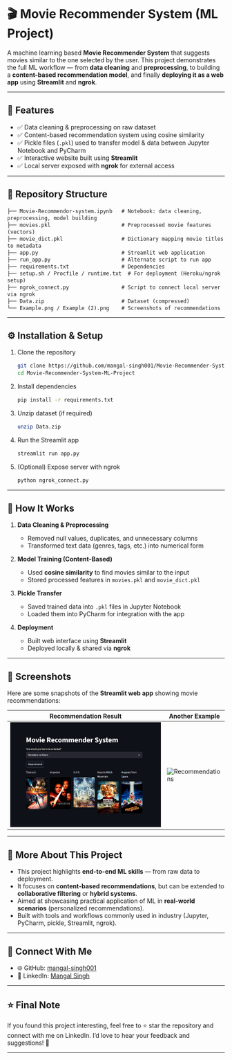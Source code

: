 # 🎬 Movie Recommender System (ML Project)

A machine learning based **Movie Recommender System** that suggests movies similar to the one selected by the user.
This project demonstrates the full ML workflow — from **data cleaning** and **preprocessing**, to building a **content-based recommendation model**, and finally **deploying it as a web app** using **Streamlit** and **ngrok**.

---

## 📌 Features

* ✅ Data cleaning & preprocessing on raw dataset
* ✅ Content-based recommendation system using cosine similarity
* ✅ Pickle files (`.pkl`) used to transfer model & data between Jupyter Notebook and PyCharm
* ✅ Interactive website built using **Streamlit**
* ✅ Local server exposed with **ngrok** for external access

---

## 📂 Repository Structure

```
├── Movie-Recommendor-system.ipynb   # Notebook: data cleaning, preprocessing, model building
├── movies.pkl                       # Preprocessed movie features (vectors)
├── movie_dict.pkl                   # Dictionary mapping movie titles to metadata
├── app.py                           # Streamlit web application
├── run_app.py                       # Alternate script to run app
├── requirements.txt                 # Dependencies
├── setup.sh / Procfile / runtime.txt  # For deployment (Heroku/ngrok setup)
├── ngrok_connect.py                 # Script to connect local server via ngrok
├── Data.zip                         # Dataset (compressed)
└── Example.png / Example (2).png    # Screenshots of recommendations
```

---

## ⚙️ Installation & Setup

1. Clone the repository

   ```bash
   git clone https://github.com/mangal-singh001/Movie-Recommender-System-ML-Project.git
   cd Movie-Recommender-System-ML-Project
   ```

2. Install dependencies

   ```bash
   pip install -r requirements.txt
   ```

3. Unzip dataset (if required)

   ```bash
   unzip Data.zip
   ```

4. Run the Streamlit app

   ```bash
   streamlit run app.py
   ```

5. (Optional) Expose server with ngrok

   ```bash
   python ngrok_connect.py
   ```

---


## 🚀 How It Works

1. **Data Cleaning & Preprocessing**

   * Removed null values, duplicates, and unnecessary columns
   * Transformed text data (genres, tags, etc.) into numerical form

2. **Model Training (Content-Based)**

   * Used **cosine similarity** to find movies similar to the input
   * Stored processed features in `movies.pkl` and `movie_dict.pkl`

3. **Pickle Transfer**

   * Saved trained data into `.pkl` files in Jupyter Notebook
   * Loaded them into PyCharm for integration with the app

4. **Deployment**

   * Built web interface using **Streamlit**
   * Deployed locally & shared via **ngrok**

---

## 🎥 Screenshots

Here are some snapshots of the **Streamlit web app** showing movie recommendations:

| Recommendation Result           | Another Example                         |
| ------------------------------- | --------------------------------------- |
| ![Recommendations](Example.png) | ![Recommendations](Example%20\(2\).png) |

---

## 📌 More About This Project

* This project highlights **end-to-end ML skills** — from raw data to deployment.
* It focuses on **content-based recommendations**, but can be extended to **collaborative filtering** or **hybrid systems**.
* Aimed at showcasing practical application of ML in **real-world scenarios** (personalized recommendations).
* Built with tools and workflows commonly used in industry (Jupyter, PyCharm, pickle, Streamlit, ngrok).

---

## 🔗 Connect With Me

* 🌐 GitHub: [mangal-singh001](https://github.com/mangal-singh001)
* 💼 LinkedIn: [Mangal Singh](https://www.linkedin.com/in/mangal-singh001/)

---

## ⭐ Final Note

If you found this project interesting, feel free to ⭐ star the repository and connect with me on LinkedIn.
I’d love to hear your feedback and suggestions! 🚀

---
